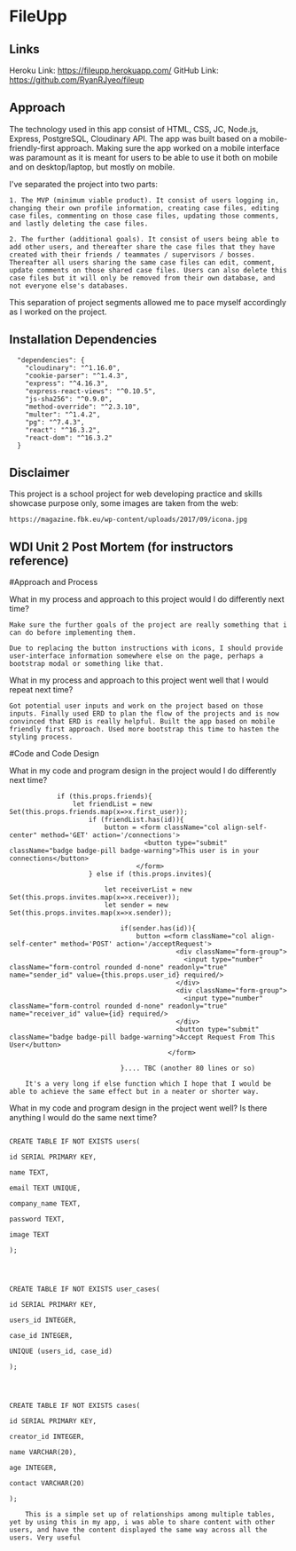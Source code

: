 # FileUpp






## Links
Heroku Link: https://fileupp.herokuapp.com/
GitHub Link: https://github.com/RyanRJyeo/fileup



## Approach
The technology used in this app consist of HTML, CSS, JC, Node.js, Express, PostgreSQL, Cloudinary API.
The app was built based on a mobile-friendly-first approach. Making sure the app worked on a mobile interface was paramount as it is meant for users to be able to use it both on mobile and on desktop/laptop, but mostly on mobile. 


I've separated the project into two parts:

	1. The MVP (minimum viable product). It consist of users logging in, changing their own profile information, creating case files, editing case files, commenting on those case files, updating those comments, and lastly deleting the case files.

	2. The further (additional goals). It consist of users being able to add other users, and thereafter share the case files that they have created with their friends / teammates / supervisors / bosses. Thereafter all users sharing the same case files can edit, comment, update comments on those shared case files. Users can also delete this case files but it will only be removed from their own database, and not everyone else's databases.


This separation of project segments allowed me to pace myself accordingly as I worked on the project. 


## Installation Dependencies

```
  "dependencies": {
    "cloudinary": "^1.16.0",
    "cookie-parser": "^1.4.3",
    "express": "^4.16.3",
    "express-react-views": "^0.10.5",
    "js-sha256": "^0.9.0",
    "method-override": "^2.3.10",
    "multer": "^1.4.2",
    "pg": "^7.4.3",
    "react": "^16.3.2",
    "react-dom": "^16.3.2"
  }
```



## Disclaimer
This project is a school project for web developing practice and skills showcase purpose only, some images are taken from the web:
```
https://magazine.fbk.eu/wp-content/uploads/2017/09/icona.jpg
```







## WDI Unit 2 Post Mortem (for instructors reference)

#Approach and Process

What in my process and approach to this project would I do differently next time?

```
Make sure the further goals of the project are really something that i can do before implementing them.

Due to replacing the button instructions with icons, I should provide user-interface information somewhere else on the page, perhaps a bootstrap modal or something like that.
```


What in my process and approach to this project went well that I would repeat next time?

```
Got potential user inputs and work on the project based on those inputs. Finally used ERD to plan the flow of the projects and is now convinced that ERD is really helpful. Built the app based on mobile friendly first approach. Used more bootstrap this time to hasten the styling process.
```



#Code and Code Design

What in my code and program design in the project would I do differently next time?

```
            if (this.props.friends){
                let friendList = new Set(this.props.friends.map(x=>x.first_user));
                    if (friendList.has(id)){
                        button = <form className="col align-self-center" method='GET' action='/connections'>
                                  <button type="submit" className="badge badge-pill badge-warning">This user is in your connections</button>
                                </form>
                    } else if (this.props.invites){

                        let receiverList = new Set(this.props.invites.map(x=>x.receiver));
                        let sender = new Set(this.props.invites.map(x=>x.sender));

                            if(sender.has(id)){
                                button =<form className="col align-self-center" method='POST' action='/acceptRequest'>
                                          <div className="form-group">
                                            <input type="number" className="form-control rounded d-none" readonly="true" name="sender_id" value={this.props.user_id} required/>
                                          </div>
                                          <div className="form-group">
                                            <input type="number" className="form-control rounded d-none" readonly="true" name="receiver_id" value={id} required/>
                                          </div>
                                          <button type="submit" className="badge badge-pill badge-warning">Accept Request From This User</button>
                                        </form>

                            }.... TBC (another 80 lines or so)

	It's a very long if else function which I hope that I would be able to achieve the same effect but in a neater or shorter way.
```






What in my code and program design in the project went well? Is there anything I would do the same next time?

```
																				CREATE TABLE IF NOT EXISTS users(
																					id SERIAL PRIMARY KEY,
																					name TEXT,
																					email TEXT UNIQUE,
																					company_name TEXT,
																					password TEXT,
																					image TEXT
																				);



																				CREATE TABLE IF NOT EXISTS user_cases(
																					id SERIAL PRIMARY KEY,
																					users_id INTEGER,
																					case_id INTEGER,
																					UNIQUE (users_id, case_id)
																				);



																				CREATE TABLE IF NOT EXISTS cases(
																					id SERIAL PRIMARY KEY,
																					creator_id INTEGER,
																					name VARCHAR(20),
																					age INTEGER,
																					contact VARCHAR(20)
																				);

	This is a simple set up of relationships among multiple tables, yet by using this in my app, i was able to share content with other users, and have the content displayed the same way across all the users. Very useful
```